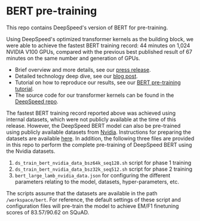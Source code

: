 # BERT pre-training

This repo contains DeepSpeed's version of BERT for pre-training.

Using DeepSpeed's optimized transformer kernels as the building block,
we were able to achieve the fastest BERT training record: 44 minutes on 1,024
NVIDIA V100 GPUs, compared with the previous best published result of 67 minutes on
the same number and generation of GPUs.

* Brief overview and more details, see our [press release](https://www.microsoft.com/en-us/research/blog/zero-2-deepspeed-shattering-barriers-of-deep-learning-speed-scale/).
* Detailed technology deep dive, see our [blog post](https://www.deepspeed.ai/news/2020/05/27/fastest-bert-training.html).
* Tutorial on how to reproduce our results, see our [BERT pre-training tutorial](https://www.deepspeed.ai/tutorials/bert-pretraining/).
* The source code for our transformer kernels can be found in the [DeepSpeed repo](https://github.com/deepspeedai/DeepSpeed).


The fastest BERT training record reported above was achieved using internal datasets, which were not publicly available at the time of this release.  However, the DeepSpeed BERT model can also be pre-trained using publicly available datasets from [Nvidia](https://github.com/NVIDIA/DeepLearningExamples/tree/master/PyTorch/LanguageModeling/BERT).  Instructions for preparing the datasets are available [here](https://github.com/NVIDIA/DeepLearningExamples/tree/master/PyTorch/LanguageModeling/BERT#dataset-guidelines). In addition, the following three files are provided in this repo to perform the complete pre-training of DeepSpeed BERT using the Nvidia datasets.

1. <code>ds_train_bert_nvidia_data_bsz64k_seq128.sh</code> script for phase 1 training
2. <code>ds_train_bert_nvidia_data_bsz32k_seq512.sh</code> script for phase 2 training
3. <code>bert_large_lamb_nvidia_data.json</code> for configuring the different parameters relating to the model, datasets, hyper-parameters, etc.

The scripts assume that the datasets are available in the path <code>/workspace/bert</code>. For reference, the default settings of these script and configuration files will pre-train the model to achieve EM/F1 finetuning scores of 83.57/90.62 on SQuAD.
